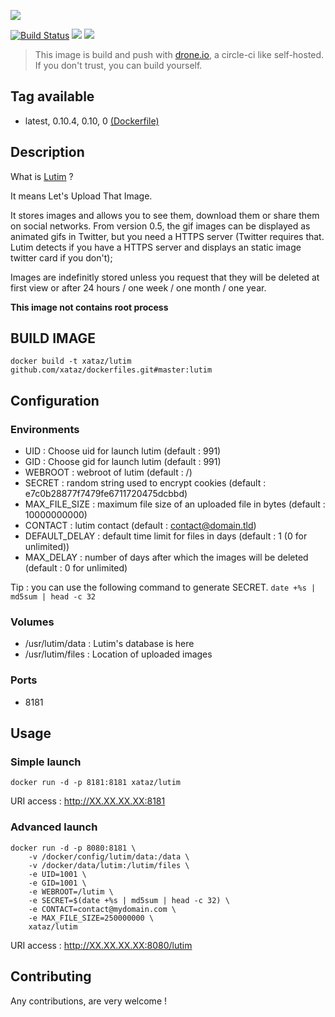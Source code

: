 ![](http://framacloud.org/wp-content/uploads/2015/03/lutim.jpg)

[![Build Status](https://drone.xataz.net/api/badges/xataz/docker-lutim/status.svg)](https://drone.xataz.net/xataz/docker-lutim)
[![](https://images.microbadger.com/badges/image/xataz/lutim.svg)](https://microbadger.com/images/xataz/lutim "Get your own image badge on microbadger.com")
[![](https://images.microbadger.com/badges/version/xataz/lutim.svg)](https://microbadger.com/images/xataz/lutim "Get your own version badge on microbadger.com")

> This image is build and push with [drone.io](https://github.com/drone/drone), a circle-ci like self-hosted.
> If you don't trust, you can build yourself.

## Tag available
* latest, 0.10.4, 0.10, 0 [(Dockerfile)](https://github.com/xataz/docker-lutim/blob/master/Dockerfile)

## Description
What is [Lutim](https://git.framasoft.org/luc/lutim) ?

It means Let's Upload That Image.

It stores images and allows you to see them, download them or share them on social networks. From version 0.5, the gif images can be displayed as animated gifs in Twitter, but you need a HTTPS server (Twitter requires that. Lutim detects if you have a HTTPS server and displays an static image twitter card if you don't);

Images are indefinitly stored unless you request that they will be deleted at first view or after 24 hours / one week / one month / one year.

**This image not contains root process**

## BUILD IMAGE

```shell
docker build -t xataz/lutim github.com/xataz/dockerfiles.git#master:lutim
```

## Configuration
### Environments
* UID : Choose uid for launch lutim (default : 991)
* GID : Choose gid for launch lutim (default : 991)
* WEBROOT : webroot of lutim (default : /)
* SECRET : random string used to encrypt cookies (default : e7c0b28877f7479fe6711720475dcbbd)
* MAX_FILE_SIZE : maximum file size of an uploaded file in bytes (default : 10000000000)
* CONTACT : lutim contact (default : contact@domain.tld)
* DEFAULT_DELAY : default time limit for files in days (default : 1 (0 for unlimited))
* MAX_DELAY : number of days after which the images will be deleted (default : 0 for unlimited)

Tip : you can use the following command to generate SECRET. `date +%s | md5sum | head -c 32`

### Volumes
* /usr/lutim/data : Lutim's database is here
* /usr/lutim/files : Location of uploaded images

### Ports
* 8181

## Usage
### Simple launch
```shell
docker run -d -p 8181:8181 xataz/lutim
```
URI access : http://XX.XX.XX.XX:8181

### Advanced launch
```shell
docker run -d -p 8080:8181 \
    -v /docker/config/lutim/data:/data \
    -v /docker/data/lutim:/lutim/files \
    -e UID=1001 \
    -e GID=1001 \
    -e WEBROOT=/lutim \
    -e SECRET=$(date +%s | md5sum | head -c 32) \
    -e CONTACT=contact@mydomain.com \
    -e MAX_FILE_SIZE=250000000 \
    xataz/lutim
```
URI access : http://XX.XX.XX.XX:8080/lutim

## Contributing
Any contributions, are very welcome !